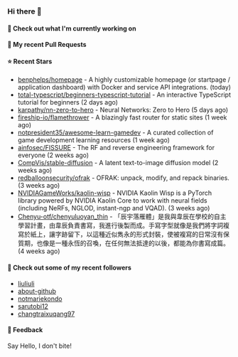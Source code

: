 ### Hi there 👋

#### 👷 Check out what I'm currently working on

#### 🔨 My recent Pull Requests


#### ⭐ Recent Stars

- [benphelps/homepage](https://github.com/benphelps/homepage) - A highly customizable homepage (or startpage / application dashboard) with Docker and service API integrations. (today)
- [total-typescript/beginners-typescript-tutorial](https://github.com/total-typescript/beginners-typescript-tutorial) - An interactive TypeScript tutorial for beginners (2 days ago)
- [karpathy/nn-zero-to-hero](https://github.com/karpathy/nn-zero-to-hero) - Neural Networks: Zero to Hero (5 days ago)
- [fireship-io/flamethrower](https://github.com/fireship-io/flamethrower) - A blazingly fast router for static sites (1 week ago)
- [notpresident35/awesome-learn-gamedev](https://github.com/notpresident35/awesome-learn-gamedev) - A curated collection of game development learning resources (1 week ago)
- [ainfosec/FISSURE](https://github.com/ainfosec/FISSURE) - The RF and reverse engineering framework for everyone (2 weeks ago)
- [CompVis/stable-diffusion](https://github.com/CompVis/stable-diffusion) - A latent text-to-image diffusion model (2 weeks ago)
- [redballoonsecurity/ofrak](https://github.com/redballoonsecurity/ofrak) - OFRAK: unpack, modify, and repack binaries. (3 weeks ago)
- [NVIDIAGameWorks/kaolin-wisp](https://github.com/NVIDIAGameWorks/kaolin-wisp) - NVIDIA Kaolin Wisp is a PyTorch library powered by NVIDIA Kaolin Core to work with neural fields (including NeRFs, NGLOD, instant-ngp and VQAD). (3 weeks ago)
- [Chenyu-otf/chenyuluoyan_thin](https://github.com/Chenyu-otf/chenyuluoyan_thin) - 「辰宇落雁體」是我與韋辰在學校的自主學習計畫，由韋辰負責書寫，我進行後製而成。手寫字型就像是我們將字詞複寫於紙上，讓字跡留下，以這種近似雋永的形式封裝，使被複寫的日常沒有保質期，也像是一種永恆的召喚，在任何無法抵達的以後，都能為你書寫成篇。 (4 weeks ago)

#### 👯 Check out some of my recent followers

- [liuliuli](https://github.com/liuliuli)
- [about-github](https://github.com/about-github)
- [notmariekondo](https://github.com/notmariekondo)
- [sarutobi12](https://github.com/sarutobi12)
- [changtraixuqang97](https://github.com/changtraixuqang97)

#### 💬 Feedback

Say Hello, I don't bite!